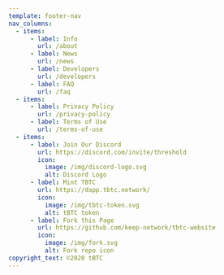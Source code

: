 ```yaml
---
template: footer-nav
nav_columns:
  - items:
      - label: Info
        url: /about
      - label: News
        url: /news
      - label: Developers
        url: /developers
      - label: FAQ
        url: /faq
  - items:
      - label: Privacy Policy
        url: /privacy-policy
      - label: Terms of Use
        url: /terms-of-use
  - items:
      - label: Join Our Discord
        url: https://discord.com/invite/threshold
        icon:
          image: /img/discord-logo.svg
          alt: Discord Logo
      - label: Mint TBTC
        url: https://dapp.tbtc.network/
        icon:
          image: /img/tbtc-token.svg
          alt: tBTC token
      - label: Fork this Page
        url: https://github.com/keep-network/tbtc-website
        icon:
          image: /img/fork.svg
          alt: Fork repo icon
copyright_text: ©2020 tBTC
---
```

